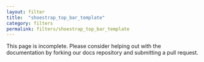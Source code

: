 ```yaml
---
layout: filter
title:  "shoestrap_top_bar_template"
category: filters
permalink: filters/shoestrap_top_bar_template
---
```


This page is incomplete. Please consider helping out with the documentation by forking our docs repository and submitting a pull request.
